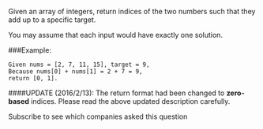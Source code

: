 Given an array of integers, return indices of the two numbers such that they add up to a specific target.

You may assume that each input would have exactly one solution.

###Example:
```
Given nums = [2, 7, 11, 15], target = 9,
Because nums[0] + nums[1] = 2 + 7 = 9,
return [0, 1].
```
####UPDATE (2016/2/13):
The return format had been changed to **zero-based** indices. Please read the above updated description carefully.

Subscribe to see which companies asked this question